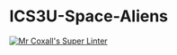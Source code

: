 # ICS3U-Space-Aliens
[![Mr Coxall's Super Linter](https://github.com/ICS3U-C-Programming-LilyC/ICS3U-Space-Aliens/workflows/Mr%20Coxall's%20Super%20Linter/badge.svg)](https://github.com/ICS3U-C-Programming-LilyC/ICS3U-Space-Aliens/actions/)

